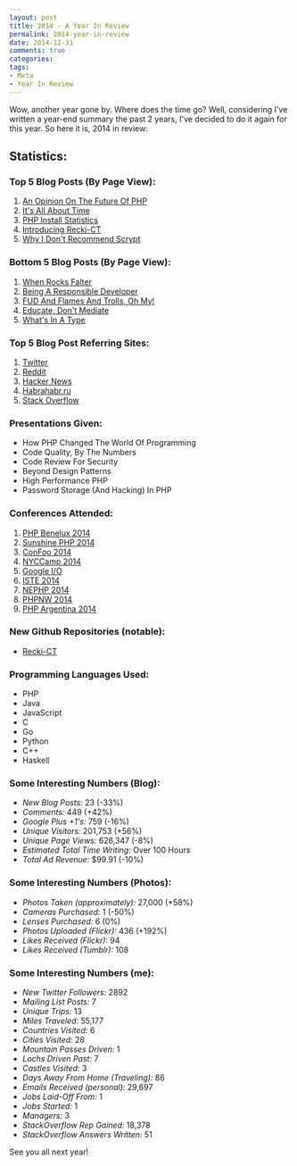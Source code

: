 ```yaml
---
layout: post
title: 2014 - A Year In Review
permalink: 2014-year-in-review
date: 2014-12-31
comments: true
categories:
tags:
- Meta
- Year In Review
---
```

Wow, another year gone by. Where does the time go? Well, considering I've written a year-end summary the past 2 years, I've decided to do it again for this year. So here it is, 2014 in review:

<!--more-->
## Statistics:

### Top 5 Blog Posts (By Page View):

 1. [An Opinion On The Future Of PHP](http://blog.ircmaxell.com/2014/03/an-opinion-on-future-of-php.html)
 2. [It's All About Time](http://blog.ircmaxell.com/2014/11/its-all-about-time.html)
 3. [PHP Install Statistics](http://blog.ircmaxell.com/2014/12/php-install-statistics.html)
 4. [Introducing Recki-CT](http://blog.ircmaxell.com/2014/08/introducing-recki-ct.html)
 5. [Why I Don't Recommend Scrypt](http://blog.ircmaxell.com/2014/03/why-i-dont-recommend-scrypt.html)

### Bottom 5 Blog Posts (By Page View):

 1. [When Rocks Falter](http://blog.ircmaxell.com/2014/10/when-rocks-faulter.html)
 2. [Being A Responsible Developer](http://blog.ircmaxell.com/2014/12/being-responsible-developer.html)
 3. [FUD And Flames And Trolls, Oh My!](http://blog.ircmaxell.com/2014/10/fud-and-flames-and-trolls-oh-my.html)
 4. [Educate, Don't Mediate](http://blog.ircmaxell.com/2014/10/educate-dont-mediate.html)
 5. [What's In A Type](http://blog.ircmaxell.com/2014/10/whats-in-type.html)

### Top 5 Blog Post Referring Sites:

 1. [Twitter](https://twitter.com)
 2. [Reddit](https://reddit.com)
 3. [Hacker News](https://news.ycombinator.com)
 4. [Habrahabr.ru](https://habrahabr.ru)
 5. [Stack Overflow](http://stackoverflow.com)

### Presentations Given:

 * How PHP Changed The World Of Programming
 * Code Quality, By The Numbers
 * Code Review For Security
 * Beyond Design Patterns
 * High Performance PHP
 * Password Storage (And Hacking) In PHP

### Conferences Attended:

 1. [PHP Benelux 2014](http://conference.phpbenelux.eu/2014/)
 2. [Sunshine PHP 2014](http://2014.sunshinephp.com/)
 3. [ConFoo 2014](http://confoo.ca/en)
 4. [NYCCamp 2014](http://nyccamp.org/)
 5. [Google I/O](https://www.google.com/events/io)
 6. [ISTE 2014](https://www.isteconference.org/ISTE/2014/)
 7. [NEPHP 2014](http://www.northeastphp.org/)
 8. [PHPNW 2014](http://conference.phpnw.org.uk/phpnw14/)
 9. [PHP Argentina 2014](http://2014.phpconference.com.ar/)

### New Github Repositories (notable):

 * [Recki-CT](https://github.com/google/recki-ct)

### Programming Languages Used:

 * PHP
 * Java
 * JavaScript
 * C
 * Go
 * Python
 * C++
 * Haskell

### Some Interesting Numbers (Blog):

 * *New Blog Posts:* 23 (-33%)
 * *Comments:* 449 (+42%)
 * *Google Plus +1's:* 759 (-16%)
 * *Unique Visitors:* 201,753 (+56%)
 * *Unique Page Views:* 626,347 (-8%)
 * *Estimated Total Time Writing:* Over 100 Hours
 * *Total Ad Revenue:* $99.91 (-10%)

### Some Interesting Numbers (Photos):

 * *Photos Taken (approximately):* 27,000 (+58%)
 * *Cameras Purchased:* 1 (-50%)
 * *Lenses Purchased:* 6 (0%)
 * *Photos Uploaded (Flickr):* 436 (+192%)
 * *Likes Received (Flickr):* 94
 * *Likes Received (Tumblr):* 108

### Some Interesting Numbers (me):

 * *New Twitter Followers:* 2892
 * *Mailing List Posts:* 7
 * *Unique Trips:* 13
 * *Miles Traveled:* 55,177
 * *Countries Visited:* 6
 * *Cities Visited:* 28
 * *Mountain Passes Driven:* 1
 * *Lochs Driven Past:* 7
 * *Castles Visited:* 3
 * *Days Away From Home (Traveling):* 86
 * *Emails Received (personal):* 29,697
 * *Jobs Laid-Off From:* 1
 * *Jobs Started:* 1
 * *Managers:* 3
 * *StackOverflow Rep Gained:* 18,378
 * *StackOverflow Answers Written:* 51
 
See you all next year!

